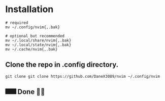 # Installation

```
# required
mv ~/.config/nvim{,.bak}

# optional but recommended
mv ~/.local/share/nvim{,.bak}
mv ~/.local/state/nvim{,.bak}
mv ~/.cache/nvim{,.bak}
```


## Clone the repo in .config directory.

```
git clone git clone https://github.com/DaneX3089/nvim ~/.config/nvim
```

## 🎆🎆 Done 🎇🎇
